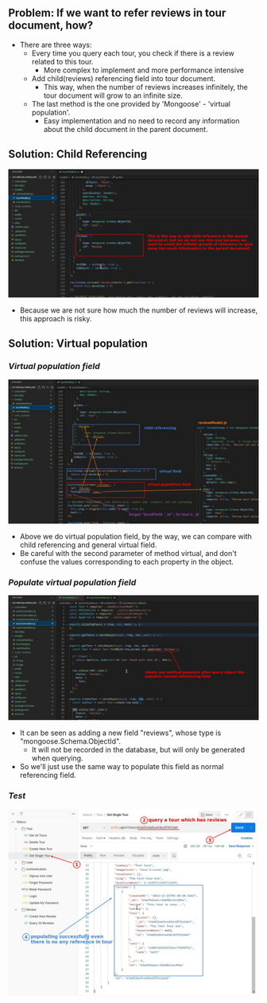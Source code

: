 ## **Problem: If we want to refer reviews in tour document, how?**

- There are three ways:
  - Every time you query each tour, you check if there is a review related to this tour.
    - More complex to implement and more performance intensive
  - Add child(reviews) referencing field into tour document.
    - This way, when the number of reviews increases infinitely, the tour document will grow to an infinite size.
  - The last method is the one provided by 'Mongoose' - 'virtual population'.
    - Easy implementation and no need to record any information about the child document in the parent document.

## **Solution: Child Referencing**

![Alt child referencing in tours](pic/01.jpg)

- Because we are not sure how much the number of reviews will increase, this approach is risky.

## **Solution: Virtual population**

### _Virtual population field_

![Alt virtual population field](pic/02.jpg)

- Above we do virtual population field, by the way, we can compare with child referencing and general virtual field.
- Be careful with the second parameter of method virtual, and don't confuse the values corresponding to each property in the object.

### _Populate virtual population field_

![Alt populate it](pic/03.jpg)

- It can be seen as adding a new field "reviews", whose type is "mongoose.Schema.ObjectId".
  - It will not be recorded in the database, but will only be generated when querying.
- So we'll just use the same way to populate this field as normal referencing field.

### _Test_

![Alt test](pic/04.jpg)
